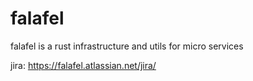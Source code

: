 # falafel
falafel is a rust infrastructure and utils for micro services

jira: https://falafel.atlassian.net/jira/
